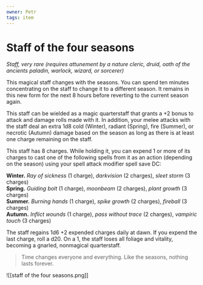```yaml
---
owner: Petr
tags: item
---
```


# Staff of the four seasons
_Staff, very rare (requires attunement by a nature cleric, druid, oath of the ancients paladin, warlock, wizard, or sorcerer)_

This magical staff changes with the seasons. You can spend ten minutes concentrating on the staff to change it to a different season. It remains in this new form for the next 8 hours before reverting to the current season again.

This staff can be wielded as a magic quarterstaff that grants a +2 bonus to attack and damage rolls made with it. In addition, your melee attacks with the staff deal an extra 1d8 cold (Winter), radiant (Spring), fire (Summer), or necrotic (Autumn) damage based on the season as long as there is at least one charge remaining on the staff.

This staff has 8 charges. While holding it, you can expend 1 or more of its charges to cast one of the following spells from it as an action (depending on the season) using your spell attack modifier spell save DC:

**Winter.** _Ray of sickness_ (1 charge), _darkvision_ (2 charges), _sleet storm_ (3 charges)  
**Spring.** _Guiding bolt_ (1 charge), _moonbeam_ (2 charges), _plant growth_ (3 charges)  
**Summer.** _Burning hands_ (1 charge), _spike growth_ (2 charges), _fireball_ (3 charges)  
**Autumn.** _Inflict wounds_ (1 charge), _pass without trace_ (2 charges), _vampiric touch_ (3 charges)

The staff regains 1d6 +2 expended charges daily at dawn. If you expend the last charge, roll a d20. On a 1, the staff loses all foliage and vitality, becoming a gnarled, nonmagical quarterstaff.

  
> Time changes everyone and everything. Like the seasons, nothing lasts forever.

![[staff of the four seasons.png]]